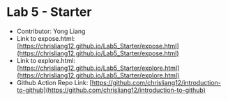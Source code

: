 # Lab 5 - Starter
- Contributor: Yong Liang
- Link to expose.html: [https://chrisliang12.github.io/Lab5_Starter/expose.html](https://chrisliang12.github.io/Lab5_Starter/expose.html)
- Link to explore.html: [https://chrisliang12.github.io/Lab5_Starter/explore.html](https://chrisliang12.github.io/Lab5_Starter/explore.html)
- Github Action Repo Link: [https://github.com/chrisliang12/introduction-to-github](https://github.com/chrisliang12/introduction-to-github)